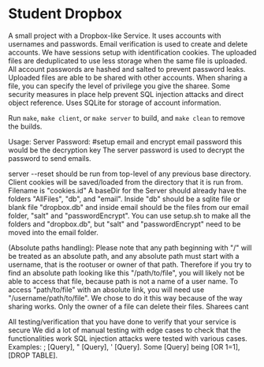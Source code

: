 # Student Dropbox

A small project with a Dropbox-like Service. It uses accounts with usernames and passwords. Email verification is used to create and delete accounts. We have sessions setup with identification cookies. The uploaded files are deduplicated to use less storage when the same file is uploaded. All account passwords are hashed and salted to prevent password leaks. Uploaded files are able to be shared with other accounts. When sharing a file, you can specify the level of privilege you give the sharee. Some security measures in place help prevent SQL injection attacks and direct object reference. Uses SQLite for storage of account information.

Run `make`, `make client`, or `make server` to build, and `make clean` to remove the builds.

Usage:
Server Password: #setup email and encrypt email password this would be the decryption key
The server password is used to decrypt the password to send emails.

server --reset should be run from top-level of any previous base directory.
Client cookies will be saved/loaded from the directory that it is run from. Filename is "cookies.id"
A baseDir for the Server should already have the folders "AllFiles", "db", and "email". Inside "db" should be a sqlite file or blank file "dropbox.db" and inside email should be the files from our email folder, "salt" and "passwordEncrypt". You can use setup.sh to make all the folders and "dropbox.db", but "salt" and "passwordEncrypt" need to be moved into the email folder.

(Absolute paths handling): Please note that any path beginning with "/" will be treated as an absolute path, and any absolute path must start with a username, that is the rootuser or owner of that path. Therefore if you try to find an absolute path looking like this "/path/to/file", you will likely not be able to access that file, because path is not a name of a user name. To access "path/to/file" with an absolute link, you will need use "/username/path/to/file". We chose to do it this way because of the way sharing works.
Only the owner of a file can delete their files. Sharees cant

All testing/verification that you have done to verify that your service is secure
We did a lot of manual testing with edge cases to check that the functionalities work
SQL injection attacks were tested with various cases. Examples: ; [Query], " [Query], ' [Query]. Some [Query] being [OR 1=1], [DROP TABLE].

